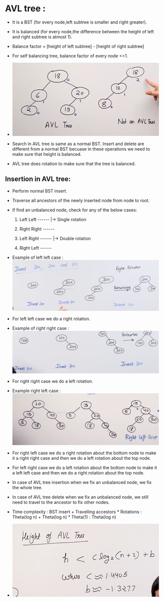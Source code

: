 # AVL tree :

* It is a BST (for every node,left subtree is smaller and right greater).

* It is balanced (for every node,the difference between the height of left and right subtree is atmost 1).

* Balance factor = [height of left subtree] - [height of right subtree]

* For self balancing tree, balance factor of every node <=1.

* ![](2022-07-01-09-25-41.png)

* Search in AVL tree is same as a normal BST. Insert and delete are different from a normal BST becuase in these operations we need to make sure that height is balanced.

* AVL tree does rotation to make sure that the tree is balanced.

## Insertion in AVL tree:

* Perform normal BST insert.

* Traverse all ancestors of the newly inserted node from node to root.

* If find an unbalanced node, check for any of the below cases:
    1) Left Left      ------
                           |-> Single rotation 
    2) Right Right    ------

    3) Left Right     ------
                           |-> Double rotation
    4) Right Left     ------

* Example of left left case : ![](2022-06-28-11-52-27.png)

* For left left case we do a right rotation.

* Example of right right case : ![](2022-06-28-11-50-46.png)

* For right right case we do a left rotation.

* Example right left case : ![](2022-07-01-09-39-29.png)

* For right left case we do a right rotation about the bottom node to make it a right right case and then we do a left rotation about the top node.

* For left right case we do a left rotation about the bottom node to make it a left left case and then we do a right rotation about the top node.

* In case of AVL tree insertion when we fix an unbalanced node, we fix the whole tree.

* In case of AVL tree delete when we fix an unbalanced node, we still need to travel to the ancestor to fix other nodes.

* Time complexity : BST insert + Travelling accestors * Rotations
                  : Theta(log n) + Theta(log n) * Theta(1)
                  : Theta(log n)

* ![](2022-07-01-09-45-25.png)
